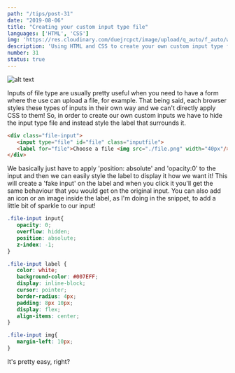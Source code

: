 ```yaml
---
path: "/tips/post-31"
date: "2019-08-06"
title: "Creating your custom input type file"
languages: ['HTML', 'CSS']
img: 'https://res.cloudinary.com/duejrcpct/image/upload/q_auto/f_auto/w_1000/v1586803277/tips/31-1_umslkq.png'
description: 'Using HTML and CSS to create your own custom input type file'
number: 31
status: true
---
```


![alt text](https://res.cloudinary.com/duejrcpct/image/upload/q_auto/f_auto/w_1000/v1586803280/tips/31-2_xm8qw3.png "Custom file input")

Inputs of file type are usually pretty useful when you need to have a form where the use can upload a file, for example. That being said, each browser styles these types of inputs in their own way and we can't directly apply CSS to them! So, in order to create our own custom inputs we have to hide the input type file and instead style the label that surrounds it.

 ```html
<div class="file-input">
    <input type="file" id="file" class="inputfile">
    <label for="file">Choose a file <img src="./file.png" width="40px"/></label>
</div>
 ```

We basically just have to apply 'position: absolute' and 'opacity:0' to the input and then we can easily style the label to display it how we want it! This will create a 'fake input' on the label and when you click it you'll get the same behaviour that you would get on the original input. You can also add an icon or an image inside the label, as I'm doing in the snippet, to add a little bit of sparkle to our input!


 ```css
.file-input input{
    opacity: 0;
    overflow: hidden;
    position: absolute;
    z-index: -1;
}

.file-input label {
    color: white;
    background-color: #007EFF;
    display: inline-block;
    cursor: pointer;
    border-radius: 4px;
    padding: 8px 10px;
    display: flex;
    align-items: center;
}

.file-input img{
    margin-left: 10px;
}
 ```
It's pretty easy, right?